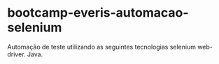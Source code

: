 # bootcamp-everis-automacao-selenium
Automação de teste utilizando as seguintes tecnologias
selenium web-driver.
Java.

